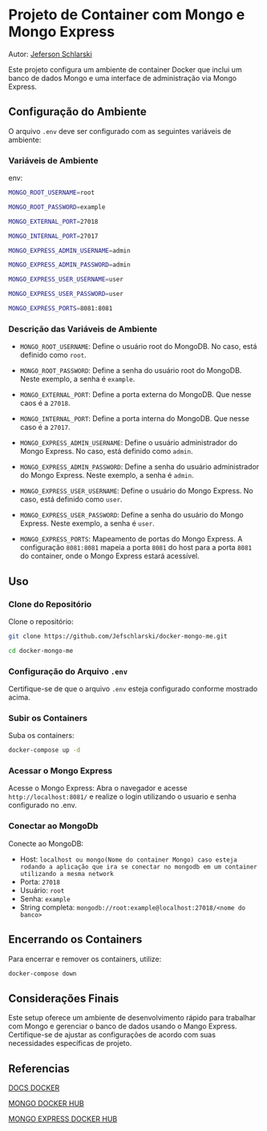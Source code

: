 
# Projeto de Container com Mongo e Mongo Express
Autor: [Jeferson Schlarski](https://github.com/Jefschlarski)

Este projeto configura um ambiente de container Docker que inclui um banco de dados Mongo e uma interface de administração via Mongo Express.

## Configuração do Ambiente


O arquivo `.env` deve ser configurado com as seguintes variáveis de ambiente:

### Variáveis de Ambiente

env:

```bash
MONGO_ROOT_USERNAME=root
```
```bash
MONGO_ROOT_PASSWORD=example
```
```bash
MONGO_EXTERNAL_PORT=27018
```
```bash
MONGO_INTERNAL_PORT=27017
```

```bash
MONGO_EXPRESS_ADMIN_USERNAME=admin
```
```bash
MONGO_EXPRESS_ADMIN_PASSWORD=admin
```
```bash
MONGO_EXPRESS_USER_USERNAME=user
```
```bash
MONGO_EXPRESS_USER_PASSWORD=user
```
```bash
MONGO_EXPRESS_PORTS=8081:8081
```

### Descrição das Variáveis de Ambiente

- `MONGO_ROOT_USERNAME`: Define o usuário root do MongoDB. No caso, está definido como `root`.
- `MONGO_ROOT_PASSWORD`: Define a senha do usuário root do MongoDB. Neste exemplo, a senha é `example`.
- `MONGO_EXTERNAL_PORT`: Define a porta externa do MongoDB. Que nesse caos é a `27018`.
- `MONGO_INTERNAL_PORT`: Define a porta interna do MongoDB. Que nesse caso é a `27017`.

- `MONGO_EXPRESS_ADMIN_USERNAME`: Define o usuário administrador do Mongo Express. No caso, está definido como `admin`.
- `MONGO_EXPRESS_ADMIN_PASSWORD`: Define a senha do usuário administrador do Mongo Express. Neste exemplo, a senha é `admin`.
- `MONGO_EXPRESS_USER_USERNAME`: Define o usuário do Mongo Express. No caso, está definido como `user`.
- `MONGO_EXPRESS_USER_PASSWORD`: Define a senha do usuário do Mongo Express. Neste exemplo, a senha é `user`.
- `MONGO_EXPRESS_PORTS`: Mapeamento de portas do Mongo Express. A configuração `8081:8081` mapeia a porta `8081` do host para a porta `8081` do container, onde o Mongo Express estará acessível.

## Uso


### Clone do Repositório

Clone o repositório:

```bash
git clone https://github.com/Jefschlarski/docker-mongo-me.git
```
```bash
cd docker-mongo-me
```

### Configuração do Arquivo `.env`

Certifique-se de que o arquivo `.env` esteja configurado conforme mostrado acima.

### Subir os Containers

Suba os containers:

```bash
docker-compose up -d
```
### Acessar o Mongo Express

Acesse o Mongo Express: Abra o navegador e acesse `http://localhost:8081/` e realize o login utilizando o usuario e senha configurado no .env.

### Conectar ao MongoDb

Conecte ao MongoDB:

-   Host: `localhost ou mongo(Nome do container Mongo) caso esteja rodando a aplicação que ira se conectar no mongodb em um container utilizando a mesma network`
-   Porta: `27018`
-   Usuário: `root`
-   Senha: `example`
-   String completa: `mongodb://root:example@localhost:27018/<nome do banco>`

## Encerrando os Containers


Para encerrar e remover os containers, utilize:

```bash
docker-compose down
```
## Considerações Finais


Este setup oferece um ambiente de desenvolvimento rápido para trabalhar com Mongo e gerenciar o banco de dados usando o Mango Express. Certifique-se de ajustar as configurações de acordo com suas necessidades específicas de projeto.


## Referencias

[DOCS DOCKER](https://docs.docker.com)

[MONGO DOCKER HUB](https://hub.docker.com/_/mongo)

[MONGO EXPRESS DOCKER HUB](https://hub.docker.com/_/mongo-express)
